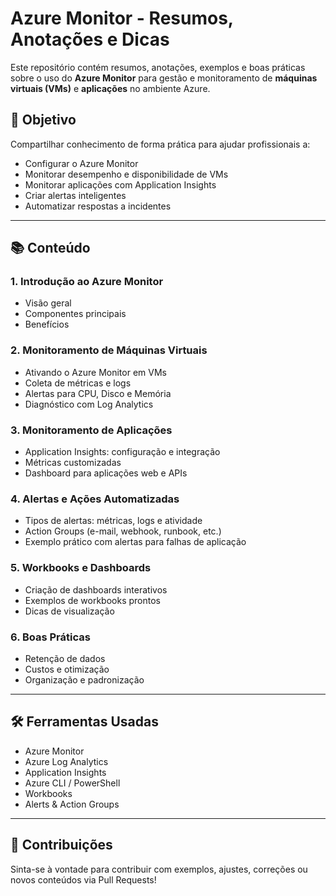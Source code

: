 # Azure Monitor - Resumos, Anotações e Dicas

Este repositório contém resumos, anotações, exemplos e boas práticas sobre o uso do **Azure Monitor** para gestão e monitoramento de **máquinas virtuais (VMs)** e **aplicações** no ambiente Azure.

## 📌 Objetivo

Compartilhar conhecimento de forma prática para ajudar profissionais a:

- Configurar o Azure Monitor
- Monitorar desempenho e disponibilidade de VMs
- Monitorar aplicações com Application Insights
- Criar alertas inteligentes
- Automatizar respostas a incidentes

---

## 📚 Conteúdo

### 1. Introdução ao Azure Monitor
- Visão geral
- Componentes principais
- Benefícios

### 2. Monitoramento de Máquinas Virtuais
- Ativando o Azure Monitor em VMs
- Coleta de métricas e logs
- Alertas para CPU, Disco e Memória
- Diagnóstico com Log Analytics

### 3. Monitoramento de Aplicações
- Application Insights: configuração e integração
- Métricas customizadas
- Dashboard para aplicações web e APIs

### 4. Alertas e Ações Automatizadas
- Tipos de alertas: métricas, logs e atividade
- Action Groups (e-mail, webhook, runbook, etc.)
- Exemplo prático com alertas para falhas de aplicação

### 5. Workbooks e Dashboards
- Criação de dashboards interativos
- Exemplos de workbooks prontos
- Dicas de visualização

### 6. Boas Práticas
- Retenção de dados
- Custos e otimização
- Organização e padronização

---

## 🛠️ Ferramentas Usadas

- Azure Monitor
- Azure Log Analytics
- Application Insights
- Azure CLI / PowerShell
- Workbooks
- Alerts & Action Groups

---

## 🤝 Contribuições

Sinta-se à vontade para contribuir com exemplos, ajustes, correções ou novos conteúdos via Pull Requests!

